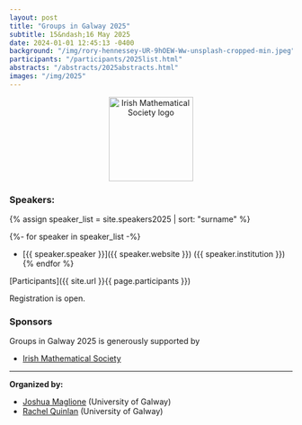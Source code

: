 ```yaml
---
layout: post
title: "Groups in Galway 2025"
subtitle: 15&ndash;16 May 2025
date: 2024-01-01 12:45:13 -0400
background: "/img/rory-hennessey-UR-9hOEW-Ww-unsplash-cropped-min.jpeg"
participants: "/participants/2025list.html"
abstracts: "/abstracts/2025abstracts.html"
images: "/img/2025"
---
```



<center><p>
    <a href="https://irishmathsoc.org/"><img width="150" src="{{ page.images }}/ims-2t.png" alt="Irish Mathematical Society logo"/></a>
</p></center>

### Speakers: 

{% assign speaker_list = site.speakers2025 | sort: "surname" %}

{%- for speaker in speaker_list -%}
- [{{ speaker.speaker }}]({{ speaker.website }}) ({{ speaker.institution }})
{% endfor %}

[Participants]({{ site.url }}{{ page.participants }})

Registration is open.



### Sponsors

Groups in Galway 2025 is generously supported by 
- [Irish Mathematical Society](https://irishmathsoc.org/)


---

**Organized by:**
- [Joshua Maglione](https://joshmaglione.com) (University of Galway)
- [Rachel Quinlan](http://rkq.ie/) (University of Galway)